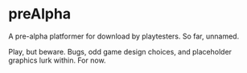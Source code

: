 # preAlpha
A pre-alpha platformer for download by playtesters. So far, unnamed.

Play, but beware. Bugs, odd game design choices, and placeholder graphics lurk within. For now. 
